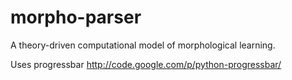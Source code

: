 morpho-parser
=============

A theory-driven computational model of morphological learning.

Uses progressbar http://code.google.com/p/python-progressbar/
